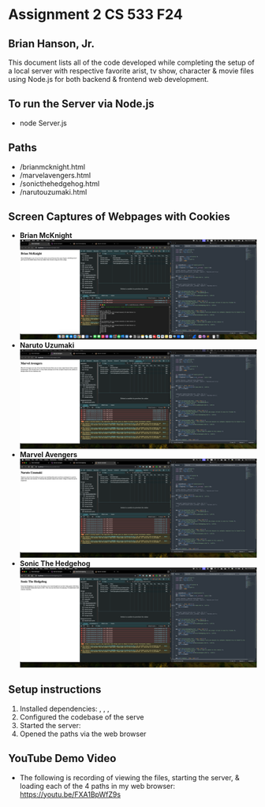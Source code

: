 # Assignment 2 CS 533 F24
## Brian Hanson, Jr.

This document lists all of the code developed while completing the setup of a local server with respective favorite arist, tv show, character & movie files using Node.js for both backend & frontend web development.

## To run the Server via Node.js
- node Server.js

## Paths
- /brianmcknight.html
- /marvelavengers.html
- /sonicthehedgehog.html
- /narutouzumaki.html

## Screen Captures of Webpages with Cookies
- **Brian McKnight** ![brianmcknightcookie.png](brianmcknightcookie.png)
- **Naruto Uzumaki** ![marvelavengerscookie.png](marvelavengerscookie.png)
- **Marvel Avengers** ![narutocookie.png](narutocookie.png)
- **Sonic The Hedgehog** ![sonicthehedgehogcookie.png](sonicthehedgehogcookie.png)

## Setup instructions
1. Installed dependencies: <npm install node.js>, <npm install express>, <npm install cookie-parser>, <npm install serve-favicon>
2. Configured the codebase of the serve
3. Started the server: <npm node Server.js>
4. Opened the paths via the web browser

## YouTube Demo Video
- The following is recording of viewing the files, starting the server, & loading each of the 4 paths in my web browser: https://youtu.be/FXA1BpWfZ9s